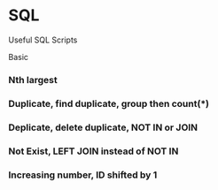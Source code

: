 # SQL
Useful SQL Scripts

Basic
### Nth largest
### Duplicate, find duplicate, group then count(*)
### Deplicate, delete duplicate, NOT IN or JOIN
### Not Exist, LEFT JOIN instead of NOT IN
### Increasing number, ID shifted by 1
